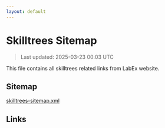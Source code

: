 ```yaml
---
layout: default
---
```


# Skilltrees Sitemap

> Last updated: 2025-03-23 00:03 UTC

This file contains all skilltrees related links from LabEx website.

## Sitemap

[skilltrees-sitemap.xml](https://labex.io/skilltrees-sitemap.xml)

## Links

